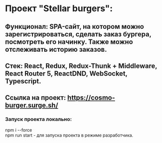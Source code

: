 # Проект "Stellar burgers":
## Функционал: SPA-сайт, на котором можно зарегистрироваться, сделать заказ бургера, посмотреть его начинку. Также можно отслеживать историю заказов.

## Стек: React, Redux, Redux-Thunk + Middleware, React Router 5, ReactDND, WebSocket, Typescript.
## Ссылка на проект: https://cosmo-burger.surge.sh/

### Запуск проекта локально:
npm  i --force \
npm run start - для запуска проекта в режиме разработчика.
